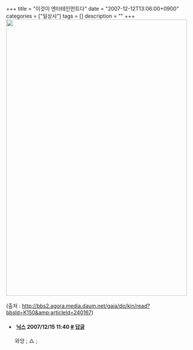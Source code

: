 +++
title = "이것이 엔터테인먼트다"
date = "2007-12-12T13:06:00+0900"
categories = ["일상사"]
tags = []
description = ""
+++
<span class="copyright_entry" style="display:block;" title="이것이 엔터테인먼트다@@**@@http://shed.egloos.com/1681252"></span>
<img border="0" onmouseover="this.style.cursor='pointer'" alt="" src="/attachment/1681252_1.jpg" width="490" height="750" onclick="Control.Modal.openDialog(this, event, 'http://pds6.egloos.com/pds/200712/12/82/a0003782_475f5e004d939.jpg', 490, 750);">
<br>
<br>(출처 : http://bbs2.agora.media.daum.net/gaia/do/kin/read?bbsId=K150&amp;articleId=240167) 
<!--
       <rdf:RDF xmlns:rdf="http://www.w3.org/1999/02/22-rdf-syntax-ns#"
		    xmlns:dc="http://purl.org/dc/elements/1.1/"
		    xmlns:trackback="http://madskills.com/public/xml/rss/module/trackback/">
       <rdf:Description
	        rdf:about="http://shed.egloos.com/1681252"
	        dc:identifier="http://shed.egloos.com/1681252"
	        dc:title="이것이 엔터테인먼트다"
	        trackback:ping="http://shed.egloos.com/tb/1681252"/>
       </rdf:RDF>
       -->

<ul><li class="comment_item"> <h4 class="comment_writer_info"> <span class="comment_gravatar"><a href="http://luccica.egloos.com" title="http://luccica.egloos.com"><img src="http://profile.egloos.net/null_50.jpg" alt=""></a></span> <span class="comment_writer"><a href="http://luccica.egloos.com" title="http://luccica.egloos.com" target="_blank">닉스</a></span> <span class="comment_datetime" title="2007/12/15 11:40">2007/12/15 11:40</span> <span class="comment_link"><a name="6480803" href="http://shed.egloos.com/1681252#6480803" title="#">#</a> </span> <span class="comment_admin"> <a href="javascript:;" onclick="replyComment('replyform1681252','1681252','6480803',5,'','http://', '', 'http://shed.egloos.com/1681252#cmt','','1'); return false;" title="답글">답글</a> </span> <span class="comment_security"></span> </h4>
 <div id="comment_6480803">
  와앙 ; △ ;
 </div> 
 <div id="reply1681252_6480803" class="comment_write reply_write" style="display:none;"></div> </li></ul>